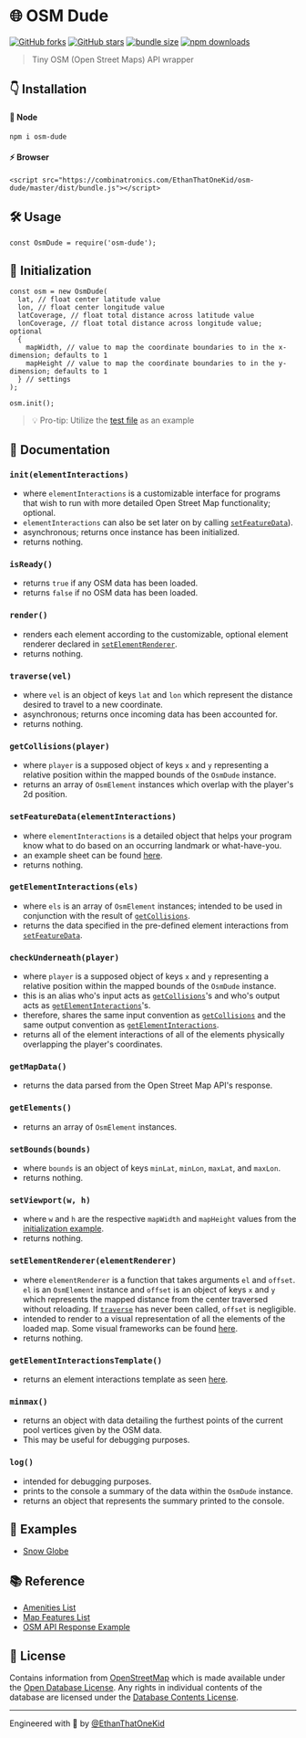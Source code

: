 # 🌐 OSM Dude

[![GitHub forks](https://img.shields.io/github/forks/EthanThatOneKid/osm-dude.svg?style=social&label=Fork)](https://github.com/EthanThatOneKid/osm-dude/fork)
[![GitHub stars](https://img.shields.io/github/forks/EthanThatOneKid/osm-dude.svg?style=social&label=Star)][github]
[![bundle size](https://img.shields.io/bundlephobia/min/osm-dude.svg)][npmpkg]
[![npm downloads](https://img.shields.io/npm/dt/osm-dude.svg)][npmpkg]

> Tiny OSM (Open Street Maps) API wrapper

## 👇 Installation

#### 💚 Node
`npm i osm-dude`

#### ⚡ Browser
`<script src="https://combinatronics.com/EthanThatOneKid/osm-dude/master/dist/bundle.js"></script>`

## 🛠 Usage
`const OsmDude = require('osm-dude');`

## 🌟 Initialization
```
const osm = new OsmDude(
  lat, // float center latitude value
  lon, // float center longitude value
  latCoverage, // float total distance across latitude value
  lonCoverage, // float total distance across longitude value; optional
  {
    mapWidth, // value to map the coordinate boundaries to in the x-dimension; defaults to 1
    mapHeight // value to map the coordinate boundaries to in the y-dimension; defaults to 1
  } // settings
);

osm.init();
```
> 💡 Pro-tip: Utilize the [test file](tests/test.js) as an example

## 📃 Documentation
### `init(elementInteractions)`
* where `elementInteractions` is a customizable interface for programs that wish to run with more detailed Open Street Map functionality; optional.
* `elementInteractions` can also be set later on by calling [`setFeatureData`](#setfeaturedataelementinteractions)).
* asynchronous; returns once instance has been initialized.
* returns nothing.
### `isReady()`
* returns `true` if any OSM data has been loaded.
* returns `false` if no OSM data has been loaded.
### `render()`
* renders each element according to the customizable, optional element renderer declared in [`setElementRenderer`](#setelementrendererelementrenderer).
* returns nothing.
### `traverse(vel)`
* where `vel` is an object of keys `lat` and `lon` which represent the distance desired to travel to a new coordinate.
* asynchronous; returns once incoming data has been accounted for.
* returns nothing.
### `getCollisions(player)`
* where `player` is a supposed object of keys `x` and `y` representing a relative position within the mapped bounds of the `OsmDude` instance.
* returns an array of `OsmElement` instances which overlap with the player's 2d position.
### `setFeatureData(elementInteractions)`
* where `elementInteractions` is a detailed object that helps your program know what to do based on an occurring landmark or what-have-you.
* an example sheet can be found [here](lib/elementInteractionsTemplate.js).
* returns nothing.
### `getElementInteractions(els)`
* where `els` is an array of `OsmElement` instances; intended to be used in conjunction with the result of [`getCollisions`](#getcollisionsplayer).
* returns the data specified in the pre-defined element interactions from [`setFeatureData`](#setfeaturedataelementinteractions).
### `checkUnderneath(player)`
* where `player` is a supposed object of keys `x` and `y` representing a relative position within the mapped bounds of the `OsmDude` instance.
* this is an alias who's input acts as [`getCollisions`](#getcollisionsplayer)'s and who's output acts as [`getElementInteractions`](#getelementinteractionsels)'s.
* therefore, shares the same input convention as [`getCollisions`](#getcollisionsplayer) and the same output convention as [`getElementInteractions`](#getelementinteractionsels).
* returns all of the element interactions of all of the elements physically overlapping the player's coordinates.
### `getMapData()`
* returns the data parsed from the Open Street Map API's response.
### `getElements()`
* returns an array of `OsmElement` instances.
### `setBounds(bounds)`
* where `bounds` is an object of keys `minLat`, `minLon`, `maxLat`, and `maxLon`.
* returns nothing.
### `setViewport(w, h)`
* where `w` and `h` are the respective `mapWidth` and `mapHeight` values from the [initialization example](#-initialization).
* returns nothing.
### `setElementRenderer(elementRenderer)`
* where `elementRenderer` is a function that takes arguments `el` and `offset`. `el` is an `OsmElement` instance and `offset` is an object of keys `x` and `y` which represents the mapped distance from the center traversed without reloading. If [`traverse`](#traversevel) has never been called, `offset` is negligible.
* intended to render to a visual representation of all the elements of the loaded map. Some visual frameworks can be found [here](https://github.com/EthanThatOneKid/links#-visual).
* returns nothing.
### `getElementInteractionsTemplate()`
* returns an element interactions template as seen [here](lib/elementInteractionsTemplate.js).
### `minmax()`
* returns an object with data detailing the furthest points of the current pool vertices given by the OSM data.
* This may be useful for debugging purposes.
### `log()`
* intended for debugging purposes.
* prints to the console a summary of the data within the `OsmDude` instance.
* returns an object that represents the summary printed to the console.

## 📝 Examples
* [Snow Globe](https://codepen.io/EthanDavidson/pen/vqKwvx)

## 📚 Reference
* [Amenities List](https://wiki.openstreetmap.org/wiki/Key:amenity)
* [Map Features List](https://wiki.openstreetmap.org/wiki/Map_Features)
* [OSM API Response Example](https://api.openstreetmap.org/api/0.6/map?bbox=11.54,48.14,11.543,48.145)

## 📜 License
Contains information from [OpenStreetMap](https://www.openstreetmap.org/) which is made available under the [Open Database License](http://opendatacommons.org/licenses/odbl/1.0/). Any rights in individual contents of the database are licensed under the [Database Contents License](http://opendatacommons.org/licenses/dbcl/1.0/).

---

Engineered with 💖 by [@EthanThatOneKid](https://github.com/EthanThatOneKid)

[npmpkg]: https://www.npmjs.com/package/osm-dude
[github]: https://github.com/EthanThatOneKid/osm-dude
